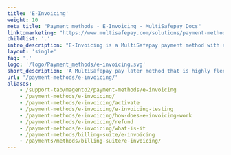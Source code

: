 ```yaml
---
title: 'E-Invoicing'
weight: 10
meta_title: "Payment methods - E-Invoicing - MultiSafepay Docs"
linktomarketing: "https://www.multisafepay.com/solutions/payment-methods/e-invoicing"
childlist: '.'
intro_description: "E-Invoicing is a MultiSafepay payment method with automation tools that gives you full control of credit management, the payment process, and customer contact. Customers pay for orders after receiving them."
layout: 'single'
faq: '.'
logo: '/logo/Payment_methods/e-invoicing.svg' 
short_description: 'A MultiSafepay pay later method that is highly flexible and gives you control'
url: '/payment-methods/e-invoicing/'
aliases:
    - /support-tab/magento2/payment-methods/e-invoicing
    - /payment-methods/e-invoicing/
    - /payment-methods/e-invoicing/activate
    - /payment-methods/e-invoicing/e-invoicing-testing
    - /payment-methods/e-invoicing/how-does-e-invoicing-work
    - /payment-methods/e-invoicing/refund
    - /payment-methods/e-invoicing/what-is-it
    - /payment-methods/billing-suite/e-invoicing
    - /payments/methods/billing-suite/e-invoicing/
---
```







